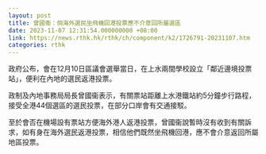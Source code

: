 ```yaml
---
layout: post
title: 曾國衞：倘海外選民坐飛機回港投票應不介意回所屬選區
date: 2023-11-07 12:31:54.000000000 +08:00
link: https://news.rthk.hk/rthk/ch/component/k2/1726791-20231107.htm
categories: rthk
---
```


政府公布，會在12月10日區議會選舉當日，在上水兩間學校設立「鄰近邊境投票站」，便利在內地的選民返港投票。

政制及內地事務局局長曾國衞表示，有關票站距離上水港鐵站約5分鐘步行路程，接受全港44個選區的選民投票，在部分口岸會有交通接駁。

至於會否在機場設有票站方便海外港人返港投票，曾國衞說暫時沒有收到有關訴求，如有身在海外選民返港投票，相信他們既然坐飛機回港，應不會介意返回所屬地區投票。
